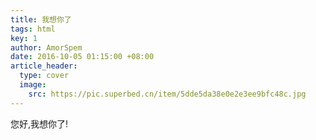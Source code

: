 ```yaml
---
title: 我想你了
tags: html
key: 1
author: AmorSpem
date: 2016-10-05 01:15:00 +08:00
article_header:
  type: cover
  image:
    src: https://pic.superbed.cn/item/5dde5da38e0e2e3ee9bfc48c.jpg
---
```


您好,我想你了!
<!--more-->